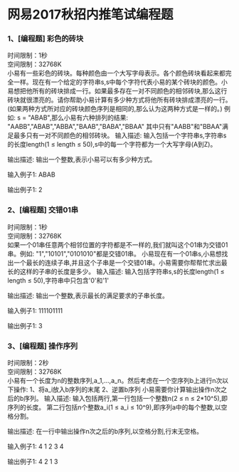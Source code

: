 # 网易2017秋招内推笔试编程题
### 1、[编程题] 彩色的砖块<br>
时间限制：1秒<br>
空间限制：32768K<br>
小易有一些彩色的砖块。每种颜色由一个大写字母表示。各个颜色砖块看起来都完全一样。现在有一个给定的字符串s,s中每个字符代表小易的某个砖块的颜色。小易想把他所有的砖块排成一行。如果最多存在一对不同颜色的相邻砖块,那么这行砖块就很漂亮的。请你帮助小易计算有多少种方式将他所有砖块排成漂亮的一行。(如果两种方式所对应的砖块颜色序列是相同的,那么认为这两种方式是一样的。)
例如: s = "ABAB",那么小易有六种排列的结果:
"AABB","ABAB","ABBA","BAAB","BABA","BBAA"
其中只有"AABB"和"BBAA"满足最多只有一对不同颜色的相邻砖块。 
输入描述:
输入包括一个字符串s,字符串s的长度length(1 ≤ length ≤ 50),s中的每一个字符都为一个大写字母(A到Z)。


输出描述:
输出一个整数,表示小易可以有多少种方式。

输入例子1:
ABAB

输出例子1:
2

### 2、[编程题] 交错01串<br>
时间限制：1秒<br>
空间限制：32768K<br>
如果一个01串任意两个相邻位置的字符都是不一样的,我们就叫这个01串为交错01串。例如: "1","10101","0101010"都是交错01串。
小易现在有一个01串s,小易想找出一个最长的连续子串,并且这个子串是一个交错01串。小易需要你帮帮忙求出最长的这样的子串的长度是多少。
输入描述:
输入包括字符串s,s的长度length(1 ≤ length ≤ 50),字符串中只包含'0'和'1'


输出描述:
输出一个整数,表示最长的满足要求的子串长度。

输入例子1:
111101111

输出例子1:
3

### 3、[编程题] 操作序列<br>
时间限制：2秒<br>
空间限制：32768K<br>
小易有一个长度为n的整数序列,a_1,...,a_n。然后考虑在一个空序列b上进行n次以下操作:
1、将a_i放入b序列的末尾
2、逆置b序列
小易需要你计算输出操作n次之后的b序列。 
输入描述:
输入包括两行,第一行包括一个整数n(2 ≤ n ≤ 2*10^5),即序列的长度。
第二行包括n个整数a_i(1 ≤ a_i ≤ 10^9),即序列a中的每个整数,以空格分割。


输出描述:
在一行中输出操作n次之后的b序列,以空格分割,行末无空格。

输入例子1:
4
1 2 3 4

输出例子1:
4 2 1 3
